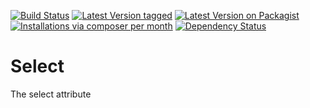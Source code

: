 [![Build Status](https://travis-ci.org/MetaModels/attribute_select.svg)](https://travis-ci.org/MetaModels/attribute_select)
[![Latest Version tagged](http://img.shields.io/github/tag/MetaModels/attribute_select.svg)](https://github.com/MetaModels/attribute_select/tags)
[![Latest Version on Packagist](http://img.shields.io/packagist/v/MetaModels/attribute_select.svg)](https://packagist.org/packages/MetaModels/attribute_select)
[![Installations via composer per month](http://img.shields.io/packagist/dm/MetaModels/attribute_select.svg)](https://packagist.org/packages/MetaModels/attribute_select)
[![Dependency Status](https://www.versioneye.com/php/metamodels:attribute_select/badge.svg)](https://www.versioneye.com/php/metamodels:attribute_select)

Select
======

The select attribute
